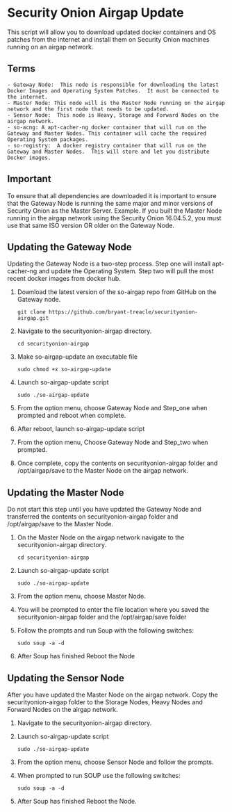 # Security Onion Airgap Update
This script will allow you to download updated docker containers and OS patches from the internet and install them on Security Onion machines running on an airgap network.   

## Terms
    - Gateway Node:  This node is responsible for downloading the latest Docker Images and Operating System Patches.  It must be connected to the internet. 
    - Master Node: This node will is the Master Node running on the airgap network and the first node that needs to be updated.
    - Sensor Node:  This node is Heavy, Storage and Forward Nodes on the airgap network.
    - so-acng: A apt-cacher-ng docker container that will run on the Gateway and Master Nodes. This container will cache the required Operating System packages.
    - so-registry:  A docker registry container that will run on the Gateway and Master Nodes.  This will store and let you distribute Docker images.

## Important 
To ensure that all dependencies are downloaded it is important to ensure that the Gateway Node is running the same major and minor versions of Security Onion as the Master Server.  Example.  If you built the Master Node running in the airgap network using the Security Onion 16.04.5.2, you must use that same ISO version OR older on the Gateway Node.  
## Updating the Gateway Node
Updating the Gateway Node is a two-step process.  Step one will install apt-cacher-ng and update the Operating System.  Step two will pull the most recent docker images from docker hub.

1. Download the latest version of the so-airgap repo from GitHub on the Gateway node.
 
      `git clone https://github.com/bryant-treacle/securityonion-airgap.git`
    
2. Navigate to the securityonion-airgap directory.
      
      `cd securityonion-airgap`
      
3. Make so-airgap-update an executable file

      `sudo chmod +x so-airgap-update`
      
4. Launch so-airgap-update script
    
      `sudo ./so-airgap-update`
      
5. From the option menu, choose Gateway Node and Step_one when prompted and reboot when complete.
6. After reboot, launch so-airgap-update script
7. From the option menu, Choose Gateway Node and Step_two when prompted.
8. Once complete, copy the contents on securityonion-airgap folder and /opt/airgap/save to the Master Node on the airgap network.

## Updating the Master Node
Do not start this step until you have updated the Gateway Node and transferred the contents on securityonion-airgap folder and /opt/airgap/save to the Master Node.

1. On the Master Node on the airgap network navigate to the securityonion-airgap directory.
      
      `cd securityonion-airgap`
      
2. Launch so-airgap-update script
    
      `sudo ./so-airgap-update`
      
3. From the option menu, choose Master Node.
4. You will be prompted to enter the file location where you saved the securityonion-airgap folder and the /opt/airgap/save folder
5. Follow the prompts and run Soup with the following switches: 

      `sudo soup -a -d`
      
6. After Soup has finished Reboot the Node      

## Updating the Sensor Node
After you have updated the Master Node on the airgap network.  Copy the securityonion-airgap folder to the Storage Nodes, Heavy Nodes and Forward Nodes on the airgap network.

1. Navigate to the securityonion-airgap directory.
2. Launch so-airgap-update script
    
      `sudo ./so-airgap-update`

3. From the option menu, choose Sensor Node and follow the prompts.
4. When prompted to run SOUP use the following switches:

      `sudo soup -a -d`
5. After Soup has finished Reboot the Node.
